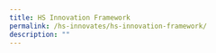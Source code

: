 ```yaml
---
title: HS Innovation Framework
permalink: /hs-innovates/hs-innovation-framework/
description: ""
---
```

